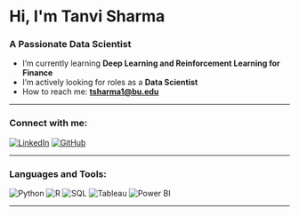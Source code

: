 # Hi, I'm Tanvi Sharma

### A Passionate Data Scientist

-  I’m currently learning **Deep Learning and Reinforcement Learning for Finance**
-  I’m actively looking for roles as a **Data Scientist**
-  How to reach me: **[tsharma1@bu.edu](mailto:tsharma1@bu.edu)**
  
---

### Connect with me:
[![LinkedIn](https://img.shields.io/badge/LinkedIn-blue?style=for-the-badge&logo=linkedin)](https://www.linkedin.com/in/tanvi-sharma-809562173/)
[![GitHub](https://img.shields.io/badge/GitHub-black?style=for-the-badge&logo=github)](https://github.com/tanvisharmaaa)

---

### Languages and Tools:
![Python](https://img.shields.io/badge/Python-blue?style=for-the-badge&logo=python)
![R](https://img.shields.io/badge/R-blue?style=for-the-badge&logo=R)
![SQL](https://img.shields.io/badge/SQL-black?style=for-the-badge&logo=postgresql)
![Tableau](https://img.shields.io/badge/Tableau-orange?style=for-the-badge&logo=tableau)
![Power BI](https://img.shields.io/badge/PowerBI-yellow?style=for-the-badge&logo=powerbi)

---
